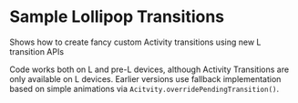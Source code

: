 # Sample Lollipop Transitions

Shows how to create fancy custom Activity transitions using new L transition APIs

Code works both on L and pre-L devices, although Activity Transitions are only available on L devices. Earlier versions use fallback implementation based on simple animations via `Acitvity.overridePendingTransition()`.
